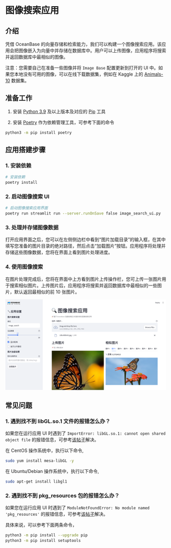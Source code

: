 # 图像搜索应用

## 介绍

凭借 OceanBase 的向量存储和检索能力，我们可以构建一个图像搜索应用。该应用会把图像嵌入为向量中并存储在数据库中。用户可以上传图像，应用程序将搜索并返回数据库中最相似的图像。

注意：您需要自己在准备一些图像并将 `Image Base` 配置更新到打开的 UI 中。如果您本地没有可用的图像，可以在线下载数据集，例如在 Kaggle 上的 [Animals-10](https://www.kaggle.com/datasets/alessiocorrado99/animals10/data) 数据集。

## 准备工作

1. 安装 [Python 3.9](https://www.python.org/downloads/) 及以上版本及对应的 [Pip](https://pip.pypa.io/en/stable/installation/) 工具

2. 安装 [Poetry](https://python-poetry.org/docs/) 作为依赖管理工具，可参考下面的命令

```bash
python3 -m pip install poetry
```

## 应用搭建步骤

### 1. 安装依赖

```bash
# 安装依赖
poetry install
```

### 2. 启动图像搜索 UI

```bash
# 启动图像搜索应用界面
poetry run streamlit run --server.runOnSave false image_search_ui.py
```

### 3. 处理并存储图像数据

打开应用界面之后，您可以在左侧侧边栏中看到“图片加载目录”的输入框，在其中填写您准备的图片目录的绝对路径，然后点击“加载图片”按钮。应用程序将处理并存储这些图像数据，您将在界面上看到图片处理进度。

### 4. 使用图像搜索

在图片处理完成后，您将在界面中上方看到图片上传操作栏，您可上传一张图片用于搜索相似图片。上传图片后，应用程序将搜索并返回数据库中最相似的一些图片，默认返回最相似的前 10 张图片。

![image_search_ui](./demo/image-search-demo.png)

## 常见问题

### 1. 遇到找不到 libGL.so.1 文件的报错怎么办？

如果您在运行应用 UI 时遇到了 `ImportError: libGL.so.1: cannot open shared object file` 的报错信息，可参考[该帖子](https://stackoverflow.com/questions/55313610/importerror-libgl-so-1-cannot-open-shared-object-file-no-such-file-or-directo)解决。

在 CentOS 操作系统中，执行以下命令,

```bash
sudo yum install mesa-libGL -y
```

在 Ubuntu/Debian 操作系统中，执行以下命令,

```bash
sudo apt-get install libgl1
```

### 2. 遇到找不到 pkg_resources 包的报错怎么办？

如果您在运行应用 UI 时遇到了 `ModuleNotFoundError: No module named 'pkg_resources'` 的报错信息，可参考[该帖子](https://stackoverflow.com/questions/7446187/no-module-named-pkg-resources)解决。

具体来说，可以参考下面两条命令，

```bash
python3 -m pip install --upgrade pip
python3 -m pip install setuptools
```
